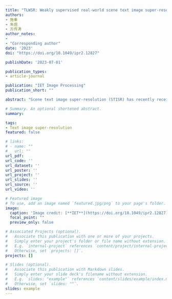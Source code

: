 ```yaml
---
title: "TLWSR: Weakly supervised real-world scene text image super-resolution using text label"
authors:
- 施秦
- 朱煜
- 方传涛
author_notes:
- 
- "Corresponding author"
date: '2023'
doi: "https://doi.org/10.1049/ipr2.12827"

publishDate: '2023-07-01'

publication_types:
- article-journal

publication: "IET Image Processing"
publication_short: ""

abstract: "Scene text image super-resolution (STISR) has recently received considerable attention. Existing STISR methods are applicable to the situation that all the LR-HR pairs are available. However, in real-world scenarios, it is difficult and expensive to collect ground-truth HR labels and align them with LR images, and thus it is essential to find a way to implement weakly supervised learning. We investigate the STISR problem in the situation that only a subset of HR labels is available and design a weak supervision framework using coarse-grained text labels named TLWSR, which combines incomplete supervision and inexact supervision. Specifically, a lightweight text recognition network and connectionist temporal classification loss are used to guide the super-resolution of text images during training. Extensive experiments on the benchmark TextZoom demonstrate that TLWSR generates distinguishable text images and exceeds the fully supervised baseline TSRN in boosting text recognition accuracywith only 50% HR labels available. Meanwhile, TLWSR can be applied to different super-resolution backbones and significantly improves their performance. Furthermore, TLWSR shows good generalization capability to low-quality images on scene text recognition benchmarks, which verifies the effectiveness of this framework. To the authors' knowledge, this is the first work exploring the problem of STISR in weakly supervised scenarios."

# Summary. An optional shortened abstract.
summary: 

tags:
- Text image super-resolution
featured: false

# links:
# - name: ""
#   url: ""
url_pdf: 
url_code: ''
url_dataset: ''
url_poster: ''
url_project: ''
url_slides: ''
url_source: ''
url_video: ''

# Featured image
# To use, add an image named `featured.jpg/png` to your page's folder. 
image:
  caption: 'Image credit: [**IET**](https://doi.org/10.1049/ipr2.12827)'
  focal_point: ""
  preview_only: false

# Associated Projects (optional).
#   Associate this publication with one or more of your projects.
#   Simply enter your project's folder or file name without extension.
#   E.g. `internal-project` references `content/project/internal-project/index.md`.
#   Otherwise, set `projects: []`.
projects: []

# Slides (optional).
#   Associate this publication with Markdown slides.
#   Simply enter your slide deck's filename without extension.
#   E.g. `slides: "example"` references `content/slides/example/index.md`.
#   Otherwise, set `slides: ""`.
slides: example
---
```

